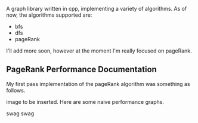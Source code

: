 A graph library written in cpp, implementing a variety of algorithms. 
As of now, the algorithms supported are:
- bfs
- dfs
- pageRank 

I'll add more soon, however at the moment I'm really focused on pageRank.

## PageRank Performance Documentation

My first pass implementation of the pageRank algorithm was something as follows. 

image to be inserted. Here are some naive performance graphs.

swag swag
